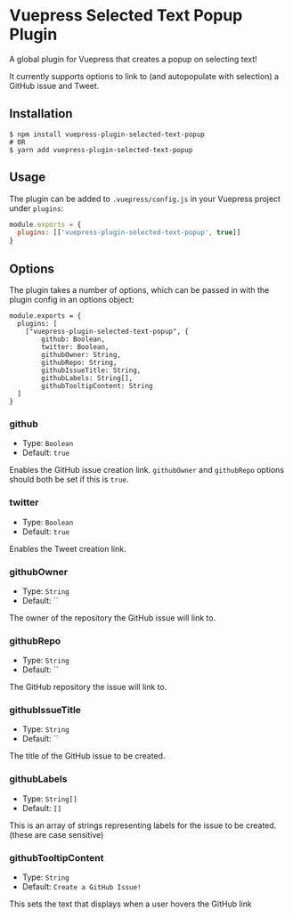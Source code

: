 # Vuepress Selected Text Popup Plugin

A global plugin for Vuepress that creates a popup on selecting text!

It currently supports options to link to (and autopopulate with selection) a GitHub issue and Tweet.

## Installation

```
$ npm install vuepress-plugin-selected-text-popup
# OR
$ yarn add vuepress-plugin-selected-text-popup
```

## Usage

The plugin can be added to `.vuepress/config.js` in your Vuepress project under `plugins`:

```javascript
module.exports = {
  plugins: [['vuepress-plugin-selected-text-popup', true]]
}
```

## Options

The plugin takes a number of options, which can be passed in with the plugin config in an options object:

```
module.exports = {
  plugins: [
    ["vuepress-plugin-selected-text-popup", {
        github: Boolean,
        twitter: Boolean,
        githubOwner: String,
        githubRepo: String,
        githubIssueTitle: String,
        githubLabels: String[],
        githubTooltipContent: String
  ]
}
```

### github

- Type: `Boolean`
- Default: `true`

Enables the GitHub issue creation link.
`githubOwner` and `githubRepo` options should both be set if this is `true`.

### twitter

- Type: `Boolean`
- Default: `true`

Enables the Tweet creation link.

### githubOwner

- Type: `String`
- Default: ``

The owner of the repository the GitHub issue will link to.

### githubRepo

- Type: `String`
- Default: ``

The GitHub repository the issue will link to.

### githubIssueTitle

- Type: `String`
- Default: ``

The title of the GitHub issue to be created.

### githubLabels

- Type: `String[]`
- Default: `[]`

This is an array of strings representing labels for the issue to be created. (these are case sensitive)

### githubTooltipContent

- Type: `String`
- Default: `Create a GitHub Issue!`

This sets the text that displays when a user hovers the GitHub link
